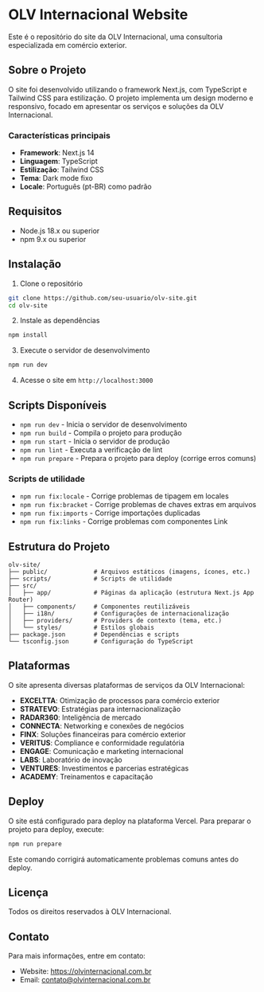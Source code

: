 # OLV Internacional Website

Este é o repositório do site da OLV Internacional, uma consultoria especializada em comércio exterior.

## Sobre o Projeto

O site foi desenvolvido utilizando o framework Next.js, com TypeScript e Tailwind CSS para estilização. O projeto implementa um design moderno e responsivo, focado em apresentar os serviços e soluções da OLV Internacional.

### Características principais

- **Framework**: Next.js 14
- **Linguagem**: TypeScript
- **Estilização**: Tailwind CSS
- **Tema**: Dark mode fixo
- **Locale**: Português (pt-BR) como padrão

## Requisitos

- Node.js 18.x ou superior
- npm 9.x ou superior

## Instalação

1. Clone o repositório
```bash
git clone https://github.com/seu-usuario/olv-site.git
cd olv-site
```

2. Instale as dependências
```bash
npm install
```

3. Execute o servidor de desenvolvimento
```bash
npm run dev
```

4. Acesse o site em `http://localhost:3000`

## Scripts Disponíveis

- `npm run dev` - Inicia o servidor de desenvolvimento
- `npm run build` - Compila o projeto para produção
- `npm run start` - Inicia o servidor de produção
- `npm run lint` - Executa a verificação de lint
- `npm run prepare` - Prepara o projeto para deploy (corrige erros comuns)

### Scripts de utilidade

- `npm run fix:locale` - Corrige problemas de tipagem em locales
- `npm run fix:bracket` - Corrige problemas de chaves extras em arquivos
- `npm run fix:imports` - Corrige importações duplicadas
- `npm run fix:links` - Corrige problemas com componentes Link

## Estrutura do Projeto

```
olv-site/
├── public/             # Arquivos estáticos (imagens, ícones, etc.)
├── scripts/            # Scripts de utilidade
├── src/
│   ├── app/            # Páginas da aplicação (estrutura Next.js App Router)
│   ├── components/     # Componentes reutilizáveis
│   ├── i18n/           # Configurações de internacionalização
│   ├── providers/      # Providers de contexto (tema, etc.)
│   └── styles/         # Estilos globais
├── package.json        # Dependências e scripts
└── tsconfig.json       # Configuração do TypeScript
```

## Plataformas

O site apresenta diversas plataformas de serviços da OLV Internacional:

- **EXCELTTA**: Otimização de processos para comércio exterior
- **STRATEVO**: Estratégias para internacionalização
- **RADAR360**: Inteligência de mercado
- **CONNECTA**: Networking e conexões de negócios
- **FINX**: Soluções financeiras para comércio exterior
- **VERITUS**: Compliance e conformidade regulatória
- **ENGAGE**: Comunicação e marketing internacional
- **LABS**: Laboratório de inovação
- **VENTURES**: Investimentos e parcerias estratégicas
- **ACADEMY**: Treinamentos e capacitação

## Deploy

O site está configurado para deploy na plataforma Vercel. Para preparar o projeto para deploy, execute:

```bash
npm run prepare
```

Este comando corrigirá automaticamente problemas comuns antes do deploy.

## Licença

Todos os direitos reservados à OLV Internacional.

## Contato

Para mais informações, entre em contato:
- Website: https://olvinternacional.com.br
- Email: contato@olvinternacional.com.br 